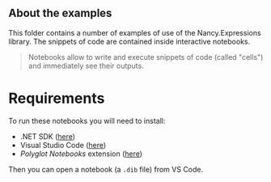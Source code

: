 ## About the examples

This folder contains a number of examples of use of the Nancy.Expressions library. The snippets of code are contained inside interactive notebooks.

> Notebooks allow to write and execute snippets of code (called "cells") and immediately see their outputs.

# Requirements

To run these notebooks you will need to install:
 
 * .NET SDK ([here](https://dotnet.microsoft.com/en-us/download))
 * Visual Studio Code ([here](https://code.visualstudio.com/)) 
 * *Polyglot Notebooks* extension ([here](https://marketplace.visualstudio.com/items?itemName=ms-dotnettools.dotnet-interactive-vscode))

Then you can open a notebook (a `.dib` file) from VS Code.
